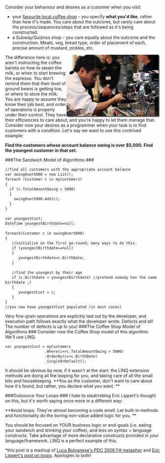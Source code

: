 <!--{Title:"Don't Micromanage Your Latte (Start Outsourcing Your Loops)", PublishedOn:"2010-01-12T01:02:11", Intro:"Consider your behaviour and desires as a customer when you visit:          a) your favourite local c"} -->

Consider your behaviour and desires as a customer when you visit:   

* your [favourite local coffee shop](blenz.com) - you specify **what you'd like**, rather than how it's made. You care about the outcome, but rarely care about the process/sequences/steps that are followed as it's being constructed.
* a Subway/Quiznos shop - you care equally about the outcome and the construction. Meats, veg, bread type, order of placement of each, precise amount of mustard, pickles, etc.

<img  title="barista" border="0" alt="barista" align="right" src="img/barista_thumb.png" width="304" height="204" />
 The difference here is: you aren't instructing the coffee barista on how to steam the milk, or when to start brewing the espresso. You don't remind them that their level of ground beans is getting low, or where to store the milk. You are happy to assume they know their job best, and order of operations is properly under their control. They have their efficiencies to care about, and you're happy to let them manage that. 
Consider now your desires as a programmer when your task is to find customers with a condition. Let's say we want to use this contrived example:
    
**Find the customers whose account balance owing is over $5,000. Find the youngest customer in that set.**


###The Sandwich Model of Algorithms ###

    //find all customers with the appropriate account balance      
	var owingOver5000 = new List();
	foreach (Customer c in myCustomers)
	{
	  if (c.TotalAmountOwing > 5000)
	  {
	    owingOver5000.Add(c);
	  }
	} 
	
	var youngestCust;
	DateTime youngestBirthdate=null; 
	
	foreach(Customer c in owingOver5000)
	{
	   //initialize on the first go-round; many ways to do this.
	   if (youngestBirthdate==null)
	   {
	      youngestBirthdate=c.BirthDate;
	   } 
	
	   //find the youngest by their age
	   if (c.Birthdate < youngestBirthdate) //pretend nobody has the same birthdate ;)
	   {
	      youngestCust = c;
	   }
	}
	//you now have youngestCust populated (in most cases) 


Very fine-grain operations are explicitly laid out by the developer, and execution path follows exactly what the developer wrote. Defects and all! The number of defects is up to you! 
###The Coffee Shop Model of Algorithms ###
Consider now the Coffee Shop model of this algorithm. We'll use LINQ. 
  
    var youngestCust = myCustomers
                      .Where(c=>c.TotalAmountOwing > 5000)                    
                      .OrderBy(c=>c.BirthDate)                    
                      .SingleOrDefault(); 

It should be obvious by now, if it wasn't at the start: the LINQ extension methods are doing all the looping for you, and taking care of all the small bits and housekeeping. **You as the customer, don't want to care about how it's found, but rather, you declare what you want. **

###Outsource Your Loops ###
I hate to steal/reblog Eric Lippert's thought on this, but it's worth saying once more in a different way: 

**Avoid loops. They're almost becoming a code smell. Let built-in methods and functionality do the boring non-value added logic for you. **

You should be focused on YOUR business logic or end-goals (i.e. eating your sandwich and drinking your coffee), and less on syntax + language constructs. Take advantage of more declarative constructs provided in your language/framework. LINQ is a perfect example of this. 

*this post is a mashup of [Luca Bolognese's PDC 2008 F# metaphor](http://channel9.msdn.com/pdc2008/TL11) and [Eric Lippert's post on loops](http://blogs.msdn.com/ericlippert/archive/2010/01/11/continuing-to-an-outer-loop.aspx). Apologies to both!
